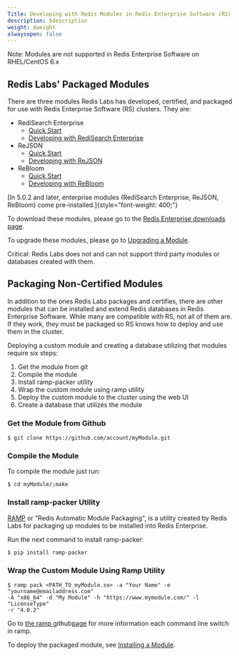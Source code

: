 ```yaml
---
Title: Developing with Redis Modules in Redis Enterprise Software (RS)
description: $description
weight: $weight
alwaysopen: false
---
```

Note: Modules are not supported in Redis Enterprise Software on
RHEL/CentOS 6.x

Redis Labs' Packaged Modules
----------------------------

There are three modules Redis Labs has developed, certified, and
packaged for use with Redis Enterprise Software (RS) clusters. They are:

-   RediSearch Enterprise
    -   [Quick
        Start](/redis-enterprise-documentation/getting-started/creating-database/redisearch/)
    -   [Developing with RediSearch
        Enterprise](/redis-enterprise-documentation/developing/modules/redisearch/)
-   ReJSON
    -   [Quick
        Start](/redis-enterprise-documentation/getting-started/creating-database/rejson-quick-start/)
    -   [Developing
        with ReJSON](/redis-enterprise-documentation/developing/modules/rejson/)
-   ReBloom
    -   [Quick
        Start](/redis-enterprise-documentation/getting-started/creating-database/rebloom/)
    -   [Developing with
        ReBloom](/redis-enterprise-documentation/developing/modules/bloom-filters/)

[In 5.0.2 and later, enterprise modules (RediSearch Enterprise, ReJSON,
ReBloom) come pre-installed.]{style="font-weight: 400;"}

To download these modules, please go to the [Redis Enterprise downloads
page](/products/redis-pack/downloads/).

To upgrade these modules, please go to [Upgrading a
Module](/redis-enterprise-documentation/developing/modules/upgrading/).

Critical: Redis Labs does not and can not support third party modules or
databases created with them.

Packaging Non-Certified Modules
-------------------------------

In addition to the ones Redis Labs packages and certifies, there are
other modules that can be installed and extend Redis databases in Redis
Enterprise Software. While many are compatible with RS, not all of them
are. If they work, they must be packaged so RS knows how to deploy and
use them in the cluster.

Deploying a custom module and creating a database utilizing that modules
require six steps:

1.  Get the module from git
2.  Compile the module
3.  Install ramp-packer utility
4.  Wrap the custom module using ramp utility
5.  Deploy the custom module to the cluster using the web UI
6.  Create a database that utilizes the module

### Get the Module from Github

``` {style="border: 2px solid #ddd; background-color: #333; color: #fff; padding: 10px; -webkit-font-smoothing: auto;"}
$ git clone https://github.com/account/myModule.git
```

### Compile the Module

To compile the module just run:

``` {style="border: 2px solid #ddd; background-color: #333; color: #fff; padding: 10px; -webkit-font-smoothing: auto;"}
$ cd myModule/;make
```

### Install ramp-packer Utility

[RAMP](https://github.com/RedisLabs/RAMP) or "Redis Automatic Module
Packaging", is a utility created by Redis Labs for packaging up modules
to be installed into Redis Enterprise.

Run the next command to install ramp-packer:

``` {style="border: 2px solid #ddd; background-color: #333; color: #fff; padding: 10px; -webkit-font-smoothing: auto;"}
$ pip install ramp-packer
```

### Wrap the Custom Module Using Ramp Utility

``` {style="border: 2px solid #ddd; background-color: #333; color: #fff; padding: 10px; -webkit-font-smoothing: auto;"}
$ ramp pack <PATH_TO_myModule.so> -a "Your Name" -e "yourname@emailaddress.com" 
-A "x86_64" -d "My Module" -h "https://www.mymodule.com/" -l "LicenseType" 
-r "4.0.2"
```

Go to [the
ramp ](https://github.com/RedisLabs/RAMP)github[page](https://github.com/RedisLabs/RAMP)
for more information each command line switch in ramp.

To deploy the packaged module, see [Installing a
Module](/redis-enterprise-documentation/developing/modules/installing/).
